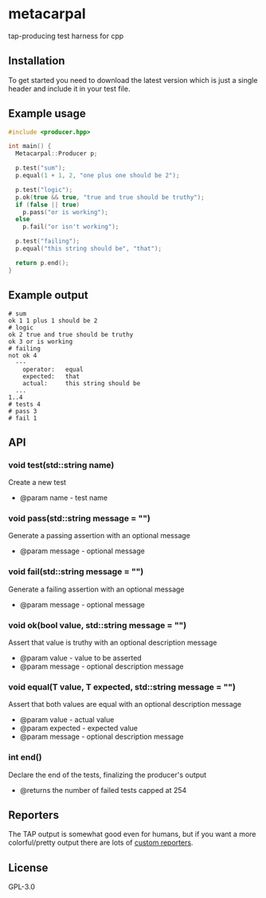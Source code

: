 # metacarpal

tap-producing test harness for cpp

## Installation

To get started you need to download the latest version which is just a single header and include it in your test file.

## Example usage

```cpp
#include <producer.hpp>

int main() {
  Metacarpal::Producer p;

  p.test("sum");
  p.equal(1 + 1, 2, "one plus one should be 2");

  p.test("logic");
  p.ok(true && true, "true and true should be truthy");
  if (false || true)
    p.pass("or is working");
  else
    p.fail("or isn't working");

  p.test("failing");
  p.equal("this string should be", "that");

  return p.end();
}
```

## Example output

```
# sum
ok 1 1 plus 1 should be 2
# logic
ok 2 true and true should be truthy
ok 3 or is working
# failing
not ok 4
  ---
    operator:   equal
    expected:   that
    actual:     this string should be
  ...
1..4
# tests 4
# pass 3
# fail 1
```

## API

### void test(std::string name)

Create a new test

- @param name - test name

### void pass(std::string message = "")

Generate a passing assertion with an optional message

- @param message - optional message

### void fail(std::string message = "")

Generate a failing assertion with an optional message

- @param message - optional message

### void ok(bool value, std::string message = "")

Assert that value is truthy with an optional description message

- @param value - value to be asserted
- @param message - optional description message

### void equal(T value, T expected, std::string message = "")

Assert that both values are equal with an optional description message

- @param value - actual value
- @param expected - expected value
- @param message - optional description message

### int end()

Declare the end of the tests, finalizing the producer's output

- @returns the number of failed tests capped at 254

## Reporters

The TAP output is somewhat good even for humans,
but if you want a more colorful/pretty output there are lots of [custom reporters](https://github.com/sindresorhus/awesome-tap#reporters).

## License

GPL-3.0
